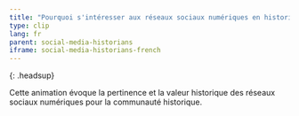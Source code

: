 ```yaml
---
title: "Pourquoi s'intéresser aux réseaux sociaux numériques en historien ou historienne"
type: clip
lang: fr
parent: social-media-historians
iframe: social-media-historians-french
---
```


{: .headsup}

Cette animation évoque la pertinence et la valeur historique des réseaux sociaux numériques pour la communauté historique.



<!-- more -->
